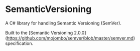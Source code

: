 SemanticVersioning
==================

A C# library for handling Semantic Versioning (SemVer).

Built to the [Semantic Versioning 2.0.0] (https://github.com/mojombo/semver/blob/master/semver.md) specification.

